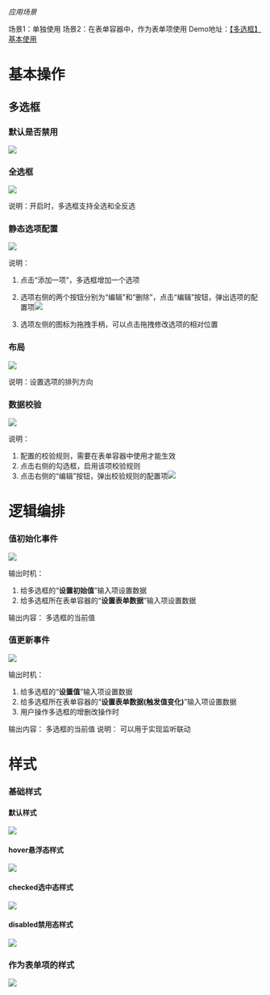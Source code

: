 

_应用场景_

场景1：单独使用
场景2：在表单容器中，作为表单项使用
Demo地址：[【多选框】基本使用](https://my.mybricks.world/mybricks-pc-page/index.html?id=470819610632261)
# **基本操作**
## **多选框**
### **默认是否禁用**
![](checkbox-imgs/img1.webp)


### **全选框**
![](checkbox-imgs/img2.webp)

说明：开启时，多选框支持全选和全反选

### **静态选项配置**
![](checkbox-imgs/img3.webp)

说明：

1. 点击“添加一项”，多选框增加一个选项
2. 选项右侧的两个按钮分别为“编辑”和“删除”，点击“编辑”按钮，弹出选项的配置项![](checkbox-imgs/img4.webp)

3. 选项左侧的图标为拖拽手柄，可以点击拖拽修改选项的相对位置



### **布局**
![](checkbox-imgs/img5.webp)

说明：设置选项的排列方向

### **数据校验**
![](checkbox-imgs/img6.png)

说明：

1. 配置的校验规则，需要在表单容器中使用才能生效
2. 点击右侧的勾选框，启用该项校验规则
3. 点击右侧的“编辑”按钮，弹出校验规则的配置项![](checkbox-imgs/img7.webp)




# **逻辑编排**
### **值初始化事件**
![](checkbox-imgs/img8.png)

输出时机：

1. 给多选框的“**设置初始值**”输入项设置数据
2. 给多选框所在表单容器的“**设置表单数据**”输入项设置数据

输出内容：
多选框的当前值

### **值更新事件**
![](checkbox-imgs/img9.png)

输出时机：

1. 给多选框的“**设置值**”输入项设置数据
2. 给多选框所在表单容器的“**设置表单数据(触发值变化)**”输入项设置数据
3. 用户操作多选框的增删改操作时

输出内容：
多选框的当前值
说明：
可以用于实现监听联动

# **样式**
### **基础样式**
#### **默认样式**
![](checkbox-imgs/img10.webp)

#### **hover悬浮态样式**
![](checkbox-imgs/img11.webp)

#### **checked选中态样式**
![](checkbox-imgs/img12.webp)

#### **disabled禁用态样式**
![](checkbox-imgs/img13.webp)


### **作为表单项的样式**
![](checkbox-imgs/img14.png)

